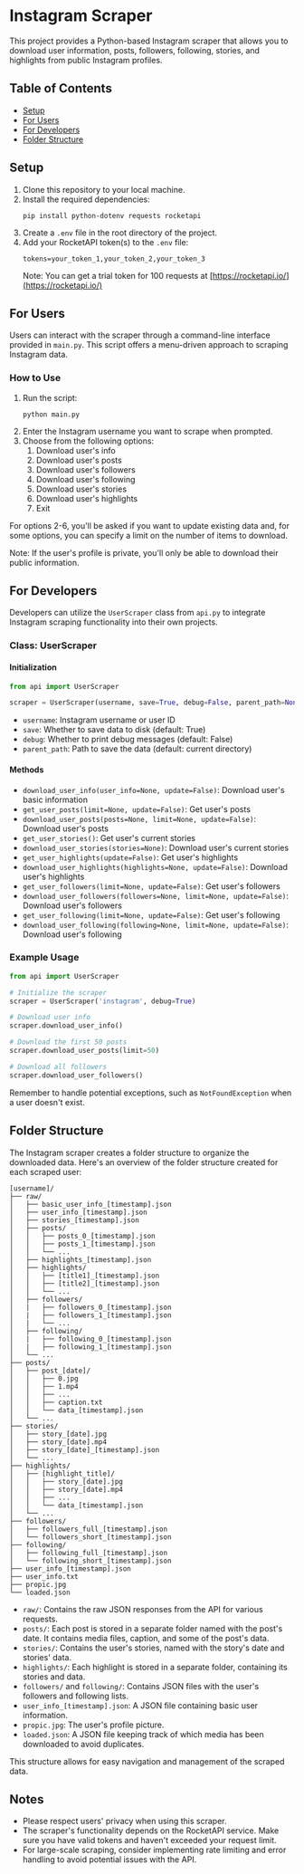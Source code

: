 # Instagram Scraper

This project provides a Python-based Instagram scraper that allows you to download user information, posts, followers, following, stories, and highlights from public Instagram profiles.

## Table of Contents

- [Setup](#setup)
- [For Users](#for-users)
- [For Developers](#for-developers)
- [Folder Structure](#folder-structure)

## Setup

1. Clone this repository to your local machine.
2. Install the required dependencies:
   ```
   pip install python-dotenv requests rocketapi
   ```
3. Create a `.env` file in the root directory of the project.
4. Add your RocketAPI token(s) to the `.env` file:
   ```
   tokens=your_token_1,your_token_2,your_token_3
   ```
   Note: You can get a trial token for 100 requests at [https://rocketapi.io/](https://rocketapi.io/)

## For Users

Users can interact with the scraper through a command-line interface provided in `main.py`. This script offers a menu-driven approach to scraping Instagram data.

### How to Use

1. Run the script:
   ```
   python main.py
   ```
2. Enter the Instagram username you want to scrape when prompted.
3. Choose from the following options:
   1. Download user's info
   2. Download user's posts
   3. Download user's followers
   4. Download user's following
   5. Download user's stories
   6. Download user's highlights
   7. Exit

For options 2-6, you'll be asked if you want to update existing data and, for some options, you can specify a limit on the number of items to download.

Note: If the user's profile is private, you'll only be able to download their public information.

## For Developers

Developers can utilize the `UserScraper` class from `api.py` to integrate Instagram scraping functionality into their own projects.

### Class: UserScraper

#### Initialization

```python
from api import UserScraper

scraper = UserScraper(username, save=True, debug=False, parent_path=None)
```

- `username`: Instagram username or user ID
- `save`: Whether to save data to disk (default: True)
- `debug`: Whether to print debug messages (default: False)
- `parent_path`: Path to save the data (default: current directory)

#### Methods

- `download_user_info(user_info=None, update=False)`: Download user's basic information
- `get_user_posts(limit=None, update=False)`: Get user's posts
- `download_user_posts(posts=None, limit=None, update=False)`: Download user's posts
- `get_user_stories()`: Get user's current stories
- `download_user_stories(stories=None)`: Download user's current stories
- `get_user_highlights(update=False)`: Get user's highlights
- `download_user_highlights(highlights=None, update=False)`: Download user's highlights
- `get_user_followers(limit=None, update=False)`: Get user's followers
- `download_user_followers(followers=None, limit=None, update=False)`: Download user's followers
- `get_user_following(limit=None, update=False)`: Get user's following
- `download_user_following(following=None, limit=None, update=False)`: Download user's following

### Example Usage

```python
from api import UserScraper

# Initialize the scraper
scraper = UserScraper('instagram', debug=True)

# Download user info
scraper.download_user_info()

# Download the first 50 posts
scraper.download_user_posts(limit=50)

# Download all followers
scraper.download_user_followers()
```

Remember to handle potential exceptions, such as `NotFoundException` when a user doesn't exist.

## Folder Structure

The Instagram scraper creates a folder structure to organize the downloaded data. Here's an overview of the folder structure created for each scraped user:

```
[username]/
├── raw/
│   ├── basic_user_info_[timestamp].json
│   ├── user_info_[timestamp].json
│   ├── stories_[timestamp].json
│   ├── posts/
│   │   ├── posts_0_[timestamp].json
│   │   ├── posts_1_[timestamp].json
│   │   └── ...
│   ├── highlights_[timestamp].json
│   ├── highlights/
│   │   ├── [title1]_[timestamp].json
│   │   ├── [title2]_[timestamp].json
│   │   └── ...
│   ├── followers/
│   |   ├── followers_0_[timestamp].json
│   |   ├── followers_1_[timestamp].json
│   |   └── ...
│   ├── following/
│   |   ├── following_0_[timestamp].json
│   |   ├── following_1_[timestamp].json
│   └── ...
├── posts/
│   ├── post_[date]/
│   │   ├── 0.jpg
│   │   ├── 1.mp4
│   │   ├── ...
│   │   ├── caption.txt
│   │   └── data_[timestamp].json
│   └── ...
├── stories/
│   ├── story_[date].jpg
│   ├── story_[date].mp4
│   ├── story_[date]_[timestamp].json
│   └── ...
├── highlights/
│   ├── [highlight_title]/
│   │   ├── story_[date].jpg
│   │   ├── story_[date].mp4
│   │   ├── ...
│   │   └── data_[timestamp].json
│   └── ...
├── followers/
│   ├── followers_full_[timestamp].json
│   └── followers_short_[timestamp].json
├── following/
│   ├── following_full_[timestamp].json
│   └── following_short_[timestamp].json
├── user_info_[timestamp].json
├── user_info.txt
├── propic.jpg
└── loaded.json
```

- `raw/`: Contains the raw JSON responses from the API for various requests.
- `posts/`: Each post is stored in a separate folder named with the post's date. It contains media files, caption, and some of the post's data.
- `stories/`: Contains the user's stories, named with the story's date and stories' data.
- `highlights/`: Each highlight is stored in a separate folder, containing its stories and data.
- `followers/` and `following/`: Contains JSON files with the user's followers and following lists.
- `user_info_[timestamp].json`: A JSON file containing basic user information.
- `propic.jpg`: The user's profile picture.
- `loaded.json`: A JSON file keeping track of which media has been downloaded to avoid duplicates.

This structure allows for easy navigation and management of the scraped data.

## Notes

- Please respect users' privacy when using this scraper.
- The scraper's functionality depends on the RocketAPI service. Make sure you have valid tokens and haven't exceeded your request limit.
- For large-scale scraping, consider implementing rate limiting and error handling to avoid potential issues with the API.
